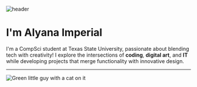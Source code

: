 ![header](https://capsule-render.vercel.app/api?type=speech&color=gradient&height=250&section=header&text=Hi,%20Welcome!&fontSize=70&fontColor=ffffff&animation=fadeIn&customColorList=29)


# I'm Alyana Imperial

I'm a CompSci student at Texas State University, passionate about blending tech with creativity!  I explore the intersections of **coding**, **digital art**, and **IT** while developing projects that merge functionality with innovative design.

-----

![Green little guy with a cat on it](https://media0.giphy.com/media/v1.Y2lkPTc5MGI3NjExbXFnbjN2MnF2bXlhZjQxMGVlajZ6NGpzeGk1YzAzNWwzazl6eGlyayZlcD12MV9pbnRlcm5hbF9naWZfYnlfaWQmY3Q9cw/rrmclE98vJMKThqSTp/giphy.gif)

<!--
**aimperial2/aimperial2** is a ✨ _special_ ✨ repository because its `README.md` (this file) appears on your GitHub profile.

Here are some ideas to get you started:

- 🔭 I’m currently working on ...
- 🌱 I’m currently learning ...
- 👯 I’m looking to collaborate on ...
- 🤔 I’m looking for help with ...
- 💬 Ask me about ...
- 📫 How to reach me: ...
- 😄 Pronouns: ...
- ⚡ Fun fact: ...
-->
